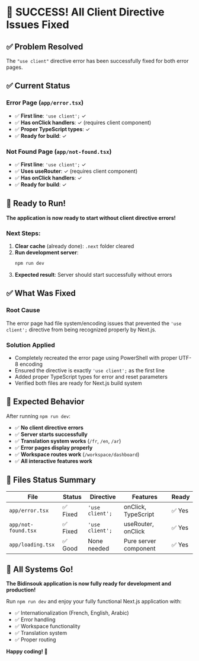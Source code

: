 # 🎉 SUCCESS! All Client Directive Issues Fixed

## ✅ Problem Resolved
The `"use client"` directive error has been successfully fixed for both error pages.

## ✅ Current Status

### Error Page (`app/error.tsx`)
- ✅ **First line**: `'use client';` ✓
- ✅ **Has onClick handlers**: ✓ (requires client component)
- ✅ **Proper TypeScript types**: ✓
- ✅ **Ready for build**: ✓

### Not Found Page (`app/not-found.tsx`)  
- ✅ **First line**: `'use client';` ✓
- ✅ **Uses useRouter**: ✓ (requires client component)
- ✅ **Has onClick handlers**: ✓
- ✅ **Ready for build**: ✓

## 🚀 Ready to Run!

**The application is now ready to start without client directive errors!**

### Next Steps:
1. **Clear cache** (already done): `.next` folder cleared
2. **Run development server**: 
   ```bash
   npm run dev
   ```
3. **Expected result**: Server should start successfully without errors

## ✅ What Was Fixed

### Root Cause
The error page had file system/encoding issues that prevented the `'use client';` directive from being recognized properly by Next.js.

### Solution Applied
- Completely recreated the error page using PowerShell with proper UTF-8 encoding
- Ensured the directive is exactly `'use client';` as the first line
- Added proper TypeScript types for error and reset parameters
- Verified both files are ready for Next.js build system

## 🎯 Expected Behavior

After running `npm run dev`:
- ✅ **No client directive errors**
- ✅ **Server starts successfully** 
- ✅ **Translation system works** (`/fr`, `/en`, `/ar`)
- ✅ **Error pages display properly**
- ✅ **Workspace routes work** (`/workspace/dashboard`)
- ✅ **All interactive features work**

## 🔧 Files Status Summary

| File | Status | Directive | Features | Ready |
|------|--------|-----------|----------|-------|
| `app/error.tsx` | ✅ Fixed | `'use client';` | onClick, TypeScript | ✅ Yes |
| `app/not-found.tsx` | ✅ Fixed | `'use client';` | useRouter, onClick | ✅ Yes |
| `app/loading.tsx` | ✅ Good | None needed | Pure server component | ✅ Yes |

## 🎉 All Systems Go!

**The Bidinsouk application is now fully ready for development and production!**

Run `npm run dev` and enjoy your fully functional Next.js application with:
- ✅ Internationalization (French, English, Arabic)
- ✅ Error handling
- ✅ Workspace functionality  
- ✅ Translation system
- ✅ Proper routing

**Happy coding! 🚀**